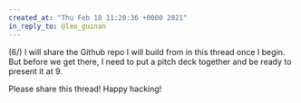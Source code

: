 ```yaml
---
created_at: "Thu Feb 18 11:20:36 +0000 2021"
in_reply_to: @leo_guinan
---
```


(6/) I will share the Github repo I will build from in this thread once I begin. But before we get there, I need to put a pitch deck together and be ready to present it at 9. 

Please share this thread! Happy hacking!